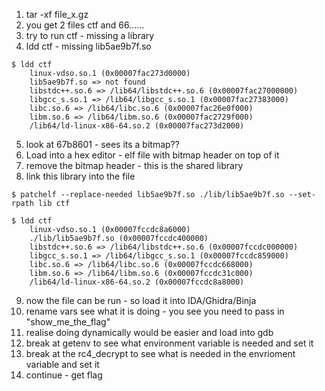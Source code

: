 1) tar -xf file_x.gz
2) you get 2 files ctf and 66......
3) try to run ctf - missing a library
4) ldd ctf - missing lib5ae9b7f.so

```
$ ldd ctf
	linux-vdso.so.1 (0x00007fac273d0000)
	lib5ae9b7f.so => not found
	libstdc++.so.6 => /lib64/libstdc++.so.6 (0x00007fac27000000)
	libgcc_s.so.1 => /lib64/libgcc_s.so.1 (0x00007fac27383000)
	libc.so.6 => /lib64/libc.so.6 (0x00007fac26e0f000)
	libm.so.6 => /lib64/libm.so.6 (0x00007fac2729f000)
	/lib64/ld-linux-x86-64.so.2 (0x00007fac273d2000)
```

5) look at 67b8601 - sees its a bitmap?? 
6) Load into a hex editor - elf file with bitmap header on top of it
7) remove the bitmap header - this is the shared library
8) link this library into the file

```
$ patchelf --replace-needed lib5ae9b7f.so ./lib/lib5ae9b7f.so --set-rpath lib ctf

$ ldd ctf
	linux-vdso.so.1 (0x00007fccdc8a6000)
	./lib/lib5ae9b7f.so (0x00007fccdc400000)
	libstdc++.so.6 => /lib64/libstdc++.so.6 (0x00007fccdc000000)
	libgcc_s.so.1 => /lib64/libgcc_s.so.1 (0x00007fccdc859000)
	libc.so.6 => /lib64/libc.so.6 (0x00007fccdc668000)
	libm.so.6 => /lib64/libm.so.6 (0x00007fccdc31c000)
	/lib64/ld-linux-x86-64.so.2 (0x00007fccdc8a8000)
```

9) now the file can be run - so load it into IDA/Ghidra/Binja
10) rename vars see what it is doing - you see you need to pass in "show_me_the_flag"
11) realise doing dynamically would be easier and load into gdb
12) break at getenv to see what environment variable is needed and set it
13) break at the rc4_decrypt to see what is needed in the envrioment variable and set it
14) continue - get flag